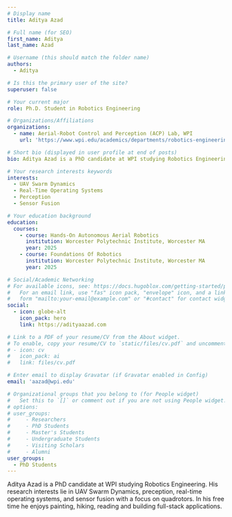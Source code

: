 ```yaml
---
# Display name
title: Aditya Azad

# Full name (for SEO)
first_name: Aditya
last_name: Azad

# Username (this should match the folder name)
authors:
  - Aditya

# Is this the primary user of the site?
superuser: false

# Your current major 
role: Ph.D. Student in Robotics Engineering 

# Organizations/Affiliations
organizations:
  - name: Aerial-Robot Control and Perception (ACP) Lab, WPI
    url: 'https://www.wpi.edu/academics/departments/robotics-engineering/research/groups'

# Short bio (displayed in user profile at end of posts)
bio: Aditya Azad is a PhD candidate at WPI studying Robotics Engineering. His research interests lie in UAV Swarm Dynamics, preception, real-time operating systems, and sensor fusion with a focus on quadrotors. In his free time he enjoys painting, hiking, reading and building full-stack applications.

# Your research interests keywords
interests:
  - UAV Swarm Dynamics
  - Real-Time Operating Systems
  - Perception
  - Sensor Fusion

# Your education background
education:
  courses:
    - course: Hands-On Autonomous Aerial Robotics
      institution: Worcester Polytechnic Institute, Worcester MA
      year: 2025
    - course: Foundations Of Robotics
      institution: Worcester Polytechnic Institute, Worcester MA
      year: 2025

# Social/Academic Networking
# For available icons, see: https://docs.hugoblox.com/getting-started/page-builder/#icons
#   For an email link, use "fas" icon pack, "envelope" icon, and a link in the
#   form "mailto:your-email@example.com" or "#contact" for contact widget.
social:
  - icon: globe-alt
    icon_pack: hero
    link: https://adityaazad.com

# Link to a PDF of your resume/CV from the About widget.
# To enable, copy your resume/CV to `static/files/cv.pdf` and uncomment the lines below.
# - icon: cv
#   icon_pack: ai
#   link: files/cv.pdf

# Enter email to display Gravatar (if Gravatar enabled in Config)
email: 'aazad@wpi.edu'

# Organizational groups that you belong to (for People widget)
#   Set this to `[]` or comment out if you are not using People widget.
# options: 
# user_groups:
#     - Researchers
#     - PhD Students
#     - Master's Students
#     - Undergraduate Students
#     - Visiting Scholars
#     - Alumni
user_groups:
  - PhD Students
---
```

Aditya Azad is a PhD candidate at WPI studying Robotics Engineering. His research interests lie in UAV Swarm Dynamics, preception, real-time operating systems, and sensor fusion with a focus on quadrotors. In his free time he enjoys painting, hiking, reading and building full-stack applications.
